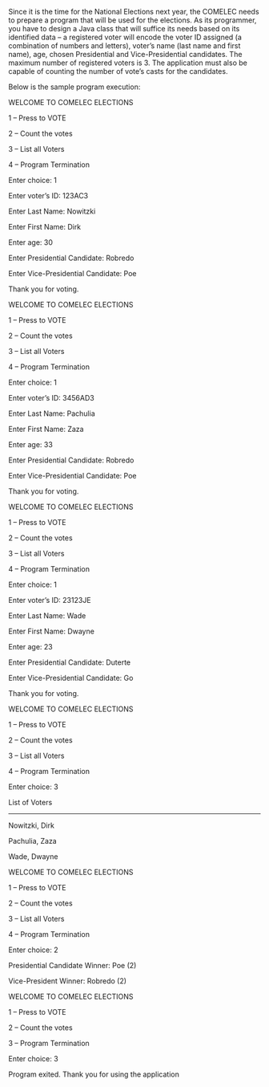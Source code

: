 Since it is the time for the National Elections next year, the COMELEC needs to prepare a program that will be used for the elections. As its programmer, you have to design a Java class that will suffice its needs based on its identified data – a registered voter will encode the voter ID assigned (a combination of numbers and letters), voter’s name (last name and first name), age, chosen Presidential and Vice-Presidential candidates. The maximum number of registered voters is 3. The application must also be capable of counting the number of vote’s casts for the candidates.

 

Below is the sample program execution:

WELCOME TO COMELEC ELECTIONS

1 – Press to VOTE

2 – Count the votes

3 – List all Voters

4 – Program Termination

 

Enter choice: 1

 

Enter voter’s ID:  123AC3

Enter Last Name: Nowitzki

Enter First Name: Dirk

Enter age: 30

Enter Presidential Candidate:  Robredo

Enter Vice-Presidential Candidate:  Poe

 

Thank you for voting.

 

WELCOME TO COMELEC ELECTIONS

1 – Press to VOTE

2 – Count the votes

3 – List all Voters

4 – Program Termination

 

Enter choice: 1

 

 Enter voter’s ID:  3456AD3

Enter Last Name: Pachulia

Enter First Name: Zaza

Enter age: 33

Enter Presidential Candidate: Robredo

Enter Vice-Presidential Candidate: Poe

 

Thank you for voting.

 

WELCOME TO COMELEC ELECTIONS

1 – Press to VOTE

2 – Count the votes

3 – List all Voters

4 – Program Termination

 

Enter choice: 1

 

Enter voter’s ID:  23123JE

Enter Last Name: Wade

Enter First Name: Dwayne

Enter age: 23

Enter Presidential Candidate:  Duterte

Enter Vice-Presidential Candidate: Go

 

Thank you for voting.

 

 

WELCOME TO COMELEC ELECTIONS

1 – Press to VOTE

2 – Count the votes

3 – List all Voters

4 – Program Termination

 

Enter choice: 3

 

List of Voters

------------------

Nowitzki, Dirk

Pachulia, Zaza

Wade, Dwayne

 

 

 

 

WELCOME TO COMELEC ELECTIONS

1 – Press to VOTE

2 – Count the votes

3 – List all Voters

4 – Program Termination

 

Enter choice: 2

 

Presidential Candidate Winner: Poe (2)

Vice-President Winner:  Robredo (2)

 

 

WELCOME TO COMELEC ELECTIONS

1 – Press to VOTE

2 – Count the votes

3 – Program Termination

 

Enter choice: 3

 

Program exited. Thank you for using the application
